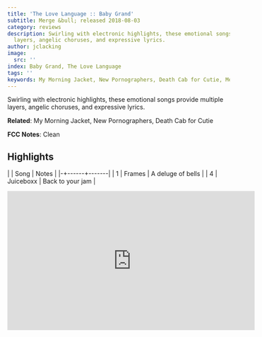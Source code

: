 ```yaml
---
title: 'The Love Language :: Baby Grand'
subtitle: Merge &bull; released 2018-08-03
category: reviews
description: Swirling with electronic highlights, these emotional songs provide multiple
  layers, angelic choruses, and expressive lyrics.
author: jclacking
image:
  src: ''
index: Baby Grand, The Love Language
tags: ''
keywords: My Morning Jacket, New Pornographers, Death Cab for Cutie, Merge
---
```

Swirling with electronic highlights, these emotional songs provide multiple layers, angelic choruses, and expressive lyrics.<!--more-->

**Related**: My Morning Jacket, New Pornographers, Death Cab for Cutie

**FCC Notes**: Clean

## Highlights

| | Song | Notes |
|-+------+-------|
| 1 | Frames | A deluge of bells |
| 4 | Juiceboxx | Back to your jam |

<div class="tlo-detail-video"><iframe width="560" height="315" src="https://www.youtube.com/embed/F1WZLlyrvKs" frameborder="0" allow="autoplay; encrypted-media" allowfullscreen></iframe></div>

